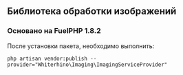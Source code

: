 ## Библиотека обработки изображений 
### Основано на FuelPHP 1.8.2


После установки пакета, необходимо выполнить:
```shell
php artisan vendor:publish --provider="Whiterhino\Imaging\ImagingServiceProvider"
```
